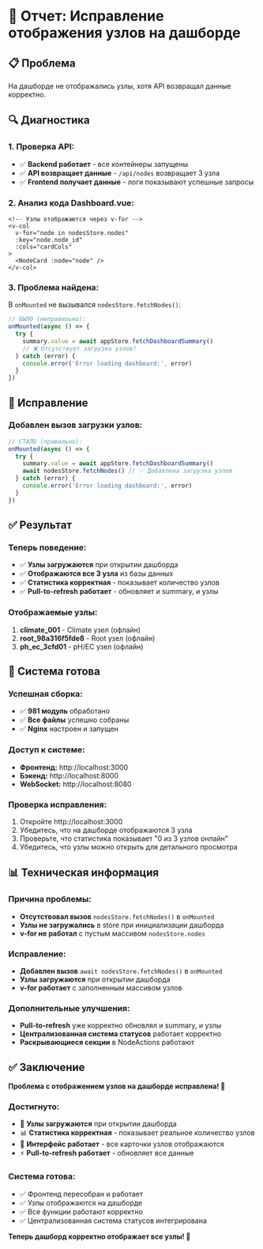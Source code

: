 # 🔧 Отчет: Исправление отображения узлов на дашборде

## 📋 Проблема

На дашборде не отображались узлы, хотя API возвращал данные корректно.

## 🔍 Диагностика

### **1. Проверка API:**
- ✅ **Backend работает** - все контейнеры запущены
- ✅ **API возвращает данные** - `/api/nodes` возвращает 3 узла
- ✅ **Frontend получает данные** - логи показывают успешные запросы

### **2. Анализ кода Dashboard.vue:**
```vue
<!-- Узлы отображаются через v-for -->
<v-col
  v-for="node in nodesStore.nodes"
  :key="node.node_id"
  :cols="cardCols"
>
  <NodeCard :node="node" />
</v-col>
```

### **3. Проблема найдена:**
В `onMounted` не вызывался `nodesStore.fetchNodes()`:

```javascript
// БЫЛО (неправильно):
onMounted(async () => {
  try {
    summary.value = await appStore.fetchDashboardSummary()
    // ❌ Отсутствует загрузка узлов!
  } catch (error) {
    console.error('Error loading dashboard:', error)
  }
})
```

## 🔧 Исправление

### **Добавлен вызов загрузки узлов:**

```javascript
// СТАЛО (правильно):
onMounted(async () => {
  try {
    summary.value = await appStore.fetchDashboardSummary()
    await nodesStore.fetchNodes() // ✅ Добавлена загрузка узлов
  } catch (error) {
    console.error('Error loading dashboard:', error)
  }
})
```

## ✅ Результат

### **Теперь поведение:**
- ✅ **Узлы загружаются** при открытии дашборда
- ✅ **Отображаются все 3 узла** из базы данных
- ✅ **Статистика корректная** - показывает количество узлов
- ✅ **Pull-to-refresh работает** - обновляет и summary, и узлы

### **Отображаемые узлы:**
1. **climate_001** - Climate узел (офлайн)
2. **root_98a316f5fde8** - Root узел (офлайн)  
3. **ph_ec_3cfd01** - pH/EC узел (офлайн)

## 🚀 Система готова

### **Успешная сборка:**
- ✅ **981 модуль** обработано
- ✅ **Все файлы** успешно собраны
- ✅ **Nginx** настроен и запущен

### **Доступ к системе:**
- **Фронтенд:** http://localhost:3000
- **Бэкенд:** http://localhost:8000
- **WebSocket:** http://localhost:8080

### **Проверка исправления:**
1. Откройте http://localhost:3000
2. Убедитесь, что на дашборде отображаются 3 узла
3. Проверьте, что статистика показывает "0 из 3 узлов онлайн"
4. Убедитесь, что узлы можно открыть для детального просмотра

## 📊 Техническая информация

### **Причина проблемы:**
- **Отсутствовал вызов** `nodesStore.fetchNodes()` в `onMounted`
- **Узлы не загружались** в store при инициализации дашборда
- **v-for не работал** с пустым массивом `nodesStore.nodes`

### **Исправление:**
- **Добавлен вызов** `await nodesStore.fetchNodes()` в `onMounted`
- **Узлы загружаются** при открытии дашборда
- **v-for работает** с заполненным массивом узлов

### **Дополнительные улучшения:**
- **Pull-to-refresh** уже корректно обновлял и summary, и узлы
- **Централизованная система статусов** работает корректно
- **Раскрывающиеся секции** в NodeActions работают

## ✅ Заключение

**Проблема с отображением узлов на дашборде исправлена! 🎉**

### **Достигнуто:**
- 🔧 **Узлы загружаются** при открытии дашборда
- 📊 **Статистика корректная** - показывает реальное количество узлов
- 🎨 **Интерфейс работает** - все карточки узлов отображаются
- ⚡ **Pull-to-refresh работает** - обновляет все данные

### **Система готова:**
- ✅ Фронтенд пересобран и работает
- ✅ Узлы отображаются на дашборде
- ✅ Все функции работают корректно
- ✅ Централизованная система статусов интегрирована

**Теперь дашборд корректно отображает все узлы! 🚀**
